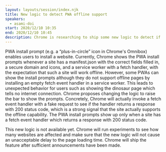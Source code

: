 ```yaml
---
layout: layouts/session/index.njk
title: New logic to detect PWA offline support
speakers:
  - asami-doi
start: 2020/12/10 10:35
end: 2020/12/10 10:45
description: Chrome is researching to ship some new logic to detect if a PWA really works while offline before offering an install button.
---
```


PWA install prompt (e.g. a “plus-in-circle” icon in Chrome's Omnibox) enables users to install a website. Currently, Chrome shows the PWA install prompts whenever a site has a manifest.json with the correct fields filled in, a secure domain and icons, and a service worker with a fetch handler, with the expectation that such a site will work offline. However, some PWAs can show the install prompts although they do not support offline pages by installing an empty fetch event handler in a service worker. This leads to unexpected behavior for users such as showing the dinosaur page which tells no internet connection. Chrome proposes changing the logic to raise the bar to show the prompts. Concretely, Chrome will actually invoke a fetch event handler with a fake request to see if the handler returns a response with 200 status code, which is a strong signal that the site actually supports the offline capability. The PWA install prompts show up only when a site has a fetch event handler which returns a response with 200 status code.

This new logic is not available yet. Chrome will run experiments to see how many websites are affected and make sure that the new logic will not cause an unacceptable delay to the page loading time. Chrome will ship the feature after sufficient announcements have been made.

